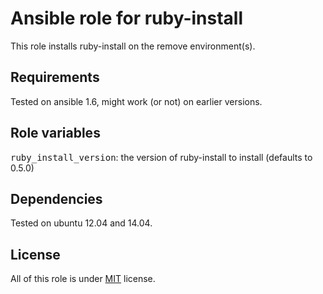 # Ansible role for ruby-install

This role installs ruby-install on the remove environment(s).

## Requirements

Tested on ansible 1.6, might work (or not) on earlier versions.

## Role variables

<tt>ruby_install_version</tt>: the version of ruby-install to install (defaults to 0.5.0)

## Dependencies

Tested on ubuntu 12.04 and 14.04.

## License

All of this role is under [MIT](http://opensource.org/licenses/MIT) license.
